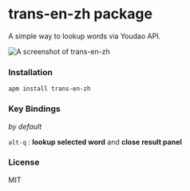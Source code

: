 # trans-en-zh package

A simple way to lookup words via Youdao API.

![A screenshot of trans-en-zh](http://ww1.sinaimg.cn/large/005BPazgjw1ewv3eyqz6sj30yx0lowi1.jpg)

### Installation

```
apm install trans-en-zh
```

### Key Bindings

*by default*

`alt-q` : **lookup selected word** and **close result panel**

### License

MIT
